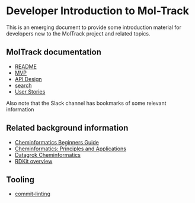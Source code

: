 # Developer Introduction to Mol-Track #

This is an emerging document to provide some introduction material for developers new to the MolTrack project and related topics.

## MolTrack documentation ##

- [README](./README.md)
- [MVP](./MVP.md)
- [API Design](./api_design.md)
- [search](./search.md)
- [User Stories](./user-stories.md)

Also note that the Slack channel has bookmarks of some relevant information

## Related background information ##

- [Cheminformatics Beginners Guide](https://neovarsity.org/blogs/cheminformatics-beginners-guide)
- [Cheminformatics: Principles and Applications](https://www.drugdesign.org/chapters/cheminformatics/)
- [Datagrok Cheminformatics](https://datagrok.ai/cheminformatics)
- [RDKit overview](https://rdkit.org/docs/Overview.html)

## Tooling ##

- [commit-linting](./commit-linting.md)
